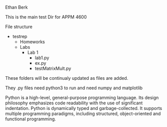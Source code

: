 Ethan Berk

This is the main test Dir for APPM 4600

File structure 
- testrep
  - Homeworks
  - Labs
    - Lab 1
      - lab1.py
      - ex.py
      - testMatrixMult.py

These folders will be continualy updated as files are added. 

They .py files need python3 to run and need numpy and matplotlib 

Python is a high-level, general-purpose programming language. Its design philosophy emphasizes code readability with the use of significant indentation. Python is dynamically typed and garbage-collected. It supports multiple programming paradigms, including structured, object-oriented and functional programming.
